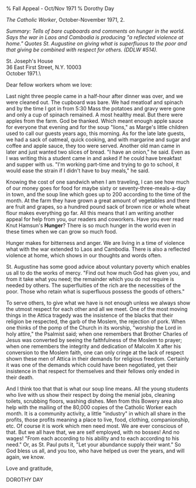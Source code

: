 % Fall Appeal - Oct/Nov 1971
% Dorothy Day

*The Catholic Worker*, October-November 1971, 2.

*Summary: Tells of bare cupboards and comments on hunger in the world.
Says the war in Laos and Cambodia is producing "a reflected violence at
home." Quotes St. Augustine on giving what is superfluous to the poor
and that giving be combined with respect for others. (DDLW \#514).*

St. Joseph's House\
 36 East First Street, N.Y. 10003\
 October 1971.\

Dear fellow workers whom we love:

Last night three people came in a half-hour after dinner was over, and
we were cleaned out. The cupboard was bare. We had meatloaf and spinach
and by the time I got in from 5:30 Mass the potatoes and gravy were gone
and only a cup of spinach remained. A most healthy meal. But there were
apples from the farm. God be thanked. Which meant enough apple sauce for
everyone that evening and for the soup "lions," as Marge's little
children used to call our guests years ago, this morning. As for the
late late guests, we had a sack of oatmeal, quick cooking, and with
margarine and sugar and coffee and apple sauce, they too were served.
Another old man came in later and just wanted two slices of bread. "I
have an onion," he said. Even as I was writing this a student came in
and asked if he could have breakfast and supper with us. "I'm working
part-time and trying to go to school, it would ease the strain if I
didn't have to buy meals," he said.

Knowing the cost of one sandwich when I am traveling, I can see how much
of our money goes for food for maybe sixty or seventy-three-meals-a-day
in town, and the soup line which goes up to 200 according to the time of
the month. At the farm they have grown a great amount of vegetables and
there are fruit and grapes, so a hundred pound sack of brown rice or
whole wheat flour makes everything go far. All this means that I am
writing another appeal for help from you, our readers and coworkers.
Have you ever read Knut Hamsun's **Hunger**? There is so much hunger in
the world even in these times when we can grow so much food.

Hunger makes for bitterness and anger. We are living in a time of
violence what with the war extended to Laos and Cambodia. There is also
a reflected violence at home, which shows in our thoughts and words
often.

St. Augustine has some good advice about voluntary poverty which enables
us all to do the works of mercy. "Find out how much God has given you,
and from it take what you need; the remainder which you do not require
is needed by others. The superfluities of the rich are the necessities
of the poor. Those who retain what is superfluous possess the goods of
others."

To serve others, to give what we have is not enough unless we always
show the utmost respect for each other and all we meet. One of the most
moving things in the Attica tragedy was the insistence of the blacks
that their religion be respected, the garb of the Moslem, the rejection
of pork. When one thinks of the pomp of the Church in its worship,
"worship the Lord in holy attire," the Psalmist said; when one remembers
that Brother Charles of Jesus was converted by seeing the faithfulness
of the Moslem to prayer; when one remembers the integrity and dedication
of Malcolm X after his conversion to the Moslem faith, one can only
cringe at the lack of respect shown these men of Attica in their demands
for religious freedom. Certainly it was one of the demands which could
have been negotiated, yet their insistence in that respect for
themselves and their fellows only ended in their death.

And I think too that that is what our soup line means. All the young
students who live with us show their respect by doing the menial jobs,
cleaning toilets, scrubbing floors, washing dishes. Men from this Bowery
area also help with the mailing of the 80,000 copies of the Catholic
Worker each month. It is a community activity, a little "industry" in
which all share in the profits, those profits meaning a place to live,
food, clothing, companionship, etc. Of course it is work which men need
most. We are ever conscious of that. But we all have that, we are self
employed, with no bosses! And no wages! "From each according to his
ability and to each according to his need." Or, as St. Paul puts it,
"Let your abundance supply their want." So God bless us all, and you
too, who have helped us over the years, and will again, we know.

Love and gratitude,

DOROTHY DAY
